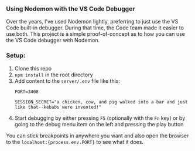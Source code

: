 ### Using Nodemon with the VS Code Debugger

Over the years, I've used Nodemon lightly, preferring to just use the VS Code built-in debugger.  During that time, the Code team made it easier to use both.  This project is a simple proof-of-concept as to how you can use the VS Code debugger with Nodemon.

### Setup:
1. Clone this repo
1. `npm install` in the root directory
1. Add content to the `server/.env` file like this:
    ```.env
    PORT=3408

    SESSION_SECRET="a chicken, cow, and pig walked into a bar and just like that--kebabs were invented!"
    ```
1. Start debugging by either pressing `F5` (optionally with the `Fn` key) or by going to the debug menu item on the left and pressing the play button

You can stick breakpoints in anywhere you want and also open the browser to the `localhost:{process.env.PORT}` to see what it does.